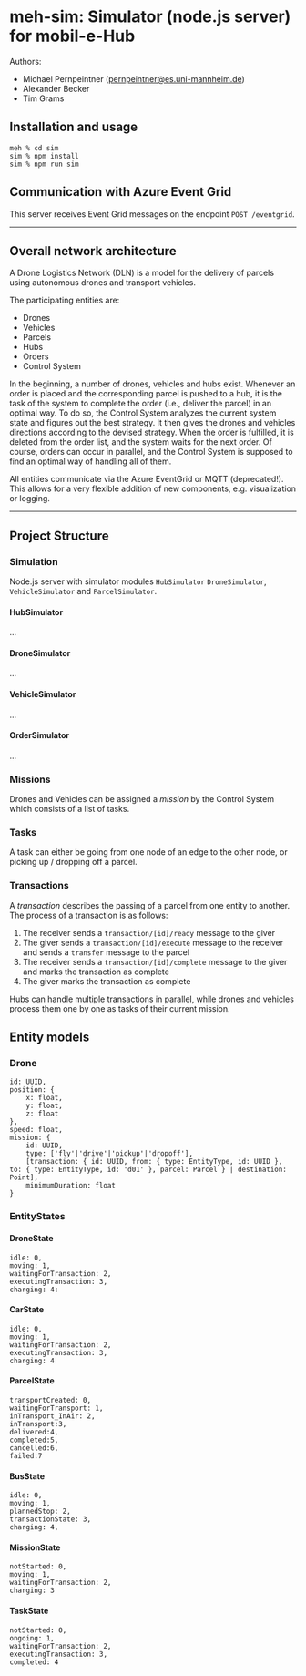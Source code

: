 # meh-sim: Simulator (node.js server) for mobil-e-Hub
Authors: 
- Michael Pernpeintner (pernpeintner@es.uni-mannheim.de)
- Alexander Becker
- Tim Grams

## Installation and usage
```shell script
meh % cd sim
sim % npm install
sim % npm run sim
```

## Communication with Azure Event Grid
This server receives Event Grid messages on the endpoint `POST /eventgrid`.


---
## Overall network architecture
A Drone Logistics Network (DLN) is a model for the delivery of parcels using autonomous drones and transport vehicles.

The participating entities are:
- Drones
- Vehicles
- Parcels
- Hubs
- Orders
- Control System

In the beginning, a number of drones, vehicles and hubs exist. Whenever an order is placed and the corresponding
parcel is pushed to a hub, it is the task of the system to complete the order (i.e., deliver the parcel) in an optimal way.
To do so, the Control System analyzes the current system state and figures out the best strategy. It then gives the drones
and vehicles directions according to the devised strategy. When the order is fulfilled, it is deleted from the order list,
and the system waits for the next order. Of course, orders can occur in parallel, and the Control System is supposed to find
an optimal way of handling all of them.

All entities communicate via the Azure EventGrid or MQTT (deprecated!). This allows for a very flexible addition of new components, e.g. visualization or logging.

---
## Project Structure
### Simulation
Node.js server with simulator modules `HubSimulator` `DroneSimulator`, `VehicleSimulator` and `ParcelSimulator`.

#### HubSimulator
...

#### DroneSimulator
...

#### VehicleSimulator
...

#### OrderSimulator
...


### Missions
Drones and Vehicles can be assigned a _mission_ by the Control System which consists of a list of tasks.

### Tasks
A task can either be going from one node of an edge to the other node, or picking up / dropping off a parcel.

### Transactions
A _transaction_ describes the passing of a parcel from one entity to another. The process of a transaction is as follows:
1. The receiver sends a `transaction/[id]/ready` message to the giver
2. The giver sends a `transaction/[id]/execute` message to the receiver and sends a  `transfer` message to the parcel
3. The receiver sends a `transaction/[id]/complete` message to the giver and marks the transaction as complete
4. The giver marks the transaction as complete

Hubs can handle multiple transactions in parallel, while drones and vehicles process them one by one as tasks of their current mission.


## Entity models
### Drone
```
id: UUID,
position: {
    x: float,
    y: float,
    z: float
},
speed: float,
mission: {
    id: UUID,
    type: ['fly'|'drive'|'pickup'|'dropoff'],
    [transaction: { id: UUID, from: { type: EntityType, id: UUID }, to: { type: EntityType, id: 'd01' }, parcel: Parcel } | destination: Point],
    minimumDuration: float
}
```

### EntityStates

#### DroneState

```
idle: 0,
moving: 1,
waitingForTransaction: 2,
executingTransaction: 3,
charging: 4:
```

#### CarState
```
idle: 0,
moving: 1,
waitingForTransaction: 2,
executingTransaction: 3,
charging: 4
```


#### ParcelState
```
transportCreated: 0,
waitingForTransport: 1,
inTransport_InAir: 2,
inTransport:3,
delivered:4,
completed:5,
cancelled:6,
failed:7
```

#### BusState
```
idle: 0,
moving: 1,
plannedStop: 2,
transactionState: 3,
charging: 4,
```

#### MissionState
```
notStarted: 0,
moving: 1,
waitingForTransaction: 2,
charging: 3
```

#### TaskState
```
notStarted: 0,
ongoing: 1,
waitingForTransaction: 2,
executingTransaction: 3,
completed: 4
```